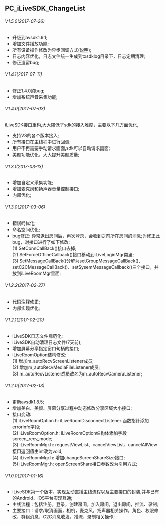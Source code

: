 ## PC_iLiveSDK_ChangeList

###### V1.5.0(2017-07-26)
* 升级到avsdk1.9.1;
* 增加文件播放功能;
* 所有设备操作修改为异步回调方式[(说明)](https://github.com/zhaoyang21cn/iLiveSDK_PC_Suixinbo/blob/master/iLiveSDK/README.md);
* 日志内容优化，日志文件统一生成到txsdklog目录下，日志定期清理;
* 修正遗留bug;

###### V1.4.1(2017-07-11)
* 修正1.4.0的bug;
* 增加系统声音采集功能;

###### V1.4.0(2017-07-03)
iLiveSDK接口重构,大大降低了sdk的接入难度，主要以下几方面优化,
* 支持VS的各个版本接入;
* 所有接口在主线程中进行回调;
* 用户不再需要手动请求画面,sdk可以自动请求画面;
* 美颜功能优化，大大提升美颜质量;

###### V1.3.1(2017-03-13)
* 增加自定义采集功能;
* 增加麦克风和扬声器音量控制接口;
* 内部优化;

###### V1.3.0(2017-03-06)
* 错误码优化;
* 命名空间优化;
* bug修正: 异常退出房间后，再次登录，会收到之前所在房间的消息;为修正此bug，对接口进行了如下修改: <br/>
	(1) SetConnCallBack()接口去掉;<br/>
	(2) SetForceOfflineCallback()接口移动到iLiveLoginMgr类里;<br/>
	(3) SetMessageCallBack()分解为setGroupMessageCallBack()、setC2CMessageCallBack()、setSysemMessageCallback()三个接口，并放到iLiveRoomMgr里面;

###### V1.2.2(2017-02-27)
* 代码注释修正;
* 内部实现优化;

###### V1.2.1(2017-02-20)
* iLiveSDK日志文件规范化;
* iLiveSDK自动清理日志文件(7天前);
* 增加屏幕分享指定窗口句柄的接口;
* iLiveRoomOption结构修改:<br/>
	(1) 增加m_autoRecvScreenListener成员;<br/>
	(2) 增加m_autoRecvMediaFileListener成员;<br/>
	(3) m_autoRecvListener成员改名为m_autoRecvCameraListener;<br/>

###### V1.2.0(2017-02-13)
* 更新avsdk1.8.5;
* 增加美白、美颜、屏幕分享过程中动态修改分享区域大小接口;
* 接口变动:<br/>
	(1) iLiveRoomOption.h: iLiveRoomDisconnectListener 函数指针添加errorinfo字段;<br/>
	(2) iLiveRoomOption.h: iLiveRoomOption结构体添加字段screen_recv_mode;<br/>
	(3) iLiveRoomMgr.h: requestViewList、cancelViewList、cancelAllView 接口返回值由int改为void;<br/>
	(4) iLiveRoomMgr.h: 增加changeScreenShareSize接口;<br/>
	(5) iLiveRoomMgr.h: openScreenShare接口参数改为引用方式;<br/>

###### V1.0.0(2017-01-16)
* iLiveSDK第一个版本，实现互动直播主线流程以及主要接口的封装,并与已有的Android、IOS平台实现互通;
* 主线流程：包括注册，登录，创建房间，加入房间，退出房间，推流、录制;
* 主要接口：请求/取消画面，相机，麦克风，扬声器相关操作，角色、权限修改，群组消息、C2C消息收发，推流、录制相关操作;
